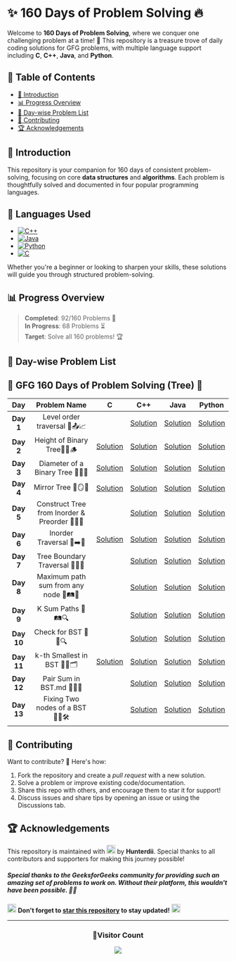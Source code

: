 


# **✨ 160 Days of Problem Solving 🔥**


Welcome to **160 Days of Problem Solving**, where we conquer one challenging problem at a time! 🌟 This repository is a treasure trove of daily coding solutions for GFG problems, with multiple language support including **C**, **C++**, **Java**, and **Python**.

## **📌 Table of Contents**
- [🚀 Introduction](#-introduction)
- [📊 Progress Overview](#-progress-overview)
- [📅 Day-wise Problem List](#-day-wise-problem-list)
- [🤝 Contributing](#-contributing)
- [🏆 Acknowledgements](#-acknowledgements)


## **🚀 Introduction**

This repository is your companion for 160 days of consistent problem-solving, focusing on core **data structures** and **algorithms**. Each problem is thoughtfully solved and documented in four popular programming languages.

## 🚀 **Languages Used**
- [![C++](https://img.shields.io/badge/c++-%2300599C.svg?style=for-the-badge&logo=c%2B%2B&logoColor=white)](https://github.com/search?q=repo%3AHunterdii%2FGeeksforGeeks-POTD++language%3Acpp+path%3ANovember+2024+GFG+SOLUTION&type=code)
- [![Java](https://img.shields.io/badge/java-%23ED8B00.svg?style=for-the-badge&logo=java&logoColor=white)](https://github.com/search?q=repo%3AHunterdii%2FGeeksforGeeks-POTD++language%3AJava+path%3ANovember+2024+GFG+SOLUTION&type=code)
- [![Python](https://img.shields.io/badge/python-3670A0?style=for-the-badge&logo=python&logoColor=ffdd54)](https://github.com/search?q=repo%3AHunterdii%2FGeeksforGeeks-POTD++language%3APython+path%3ANovember+2024+GFG+SOLUTION&type=code)
- [![C](https://img.shields.io/badge/c-%2300599C.svg?style=for-the-badge&logo=c&logoColor=white)](https://github.com/search?q=repo%3AHunterdii%2FGeeksforGeeks-POTD++language%3Ac+path%3ANovember+2024+GFG+SOLUTION&type=code)


Whether you're a beginner or looking to sharpen your skills, these solutions will guide you through structured problem-solving.


## **📊 Progress Overview**

> **Completed**: 92/160 Problems 🎉  
> **In Progress**: 68 Problems ⏳  
> **Target**: Solve all 160 problems! 🏆



## **📅 Day-wise Problem List**

## **🌴 GFG 160 Days of Problem Solving (Tree) 🌴**

| **Day**  | **Problem Name**                                | **C**                                                                                                                              | **C++**                                                                                                                            | **Java**                                                                                                                           | **Python**                                                                                                                         |
|:--------:|:-----------------------------------------------:|:----------------------------------------------------------------------------------------------------------------------------------:|:---------------------------------------------------------------------------------------------------------------------------------:|:---------------------------------------------------------------------------------------------------------------------------------:|:----------------------------------------------------------------------------------------------------------------------------------:|
| **Day 1**    | Level order traversal 🌳📤📈                        |                    | [Solution](Day%201%20-%20Level%20order%20traversal.md#code-c) | [Solution](Day%201%20-%20Level%20order%20traversal.md#code-java) | [Solution](Day%201%20-%20Level%20order%20traversal.md#code-python) |
| **Day 2**    | Height of Binary Tree🌲📏🪵                        |           [Solution](Day%202%20-%20Height%20of%20Binary%20Tree.md#code-c)         | [Solution](Day%202%20-%20Height%20of%20Binary%20Tree.md#code-c-1) | [Solution](Day%202%20-%20Height%20of%20Binary%20Tree.md#code-java) | [Solution](Day%202%20-%20Height%20of%20Binary%20Tree.md#code-python) |
| **Day 3**    | Diameter of a Binary Tree 🌳📏🔄                        |           [Solution](Day%203%20-%20Diameter%20of%20a%20Binary%20Tree.md#code-c)         | [Solution](Day%203%20-%20Diameter%20of%20a%20Binary%20Tree.md#code-c-1) | [Solution](Day%203%20-%20Diameter%20of%20a%20Binary%20Tree.md#code-java) | [Solution](Day%203%20-%20Diameter%20of%20a%20Binary%20Tree.md#code-python) |
| **Day 4**    | Mirror Tree 🌳🪞📌                        |           [Solution](Day%204%20-%20Mirror%20Tree.md#code-c)         | [Solution](Day%204%20-%20Mirror%20Tree.md#code-c-1) | [Solution](Day%204%20-%20Mirror%20Tree.md#code-java) | [Solution](Day%204%20-%20Mirror%20Tree.md#code-python) |
| **Day 5**    | Construct Tree from Inorder & Preorder 🌳🔀📜                       |                   | [Solution](Day%205%20-%20Construct%20Tree%20from%20Inorder%20%26%20Preorder.md#code-c) | [Solution](Day%205%20-%20Construct%20Tree%20from%20Inorder%20%26%20Preorder.md#code-java) | [Solution](Day%205%20-%20Construct%20Tree%20from%20Inorder%20%26%20Preorder.md#code-python) |
| **Day 6**    | Inorder Traversal 🌳➡️📄                        |           [Solution](Day%206%20-%20Inorder%20Traversal.md#code-c)         | [Solution](Day%206%20-%20Inorder%20Traversal.md#code-c-1) | [Solution](Day%206%20-%20Inorder%20Traversal.md#code-java) | [Solution](Day%206%20-%20Inorder%20Traversal.md#code-python) |
| **Day 7**    | Tree Boundary Traversal 🌳📐🌿                        |               | [Solution](Day%207%20-%20Tree%20Boundary%20Traversal.md#code-c) | [Solution](Day%207%20-%20Tree%20Boundary%20Traversal.md#code-java) | [Solution](Day%207%20-%20Tree%20Boundary%20Traversal.md#code-python) |
| **Day 8**    | Maximum path sum from any node 🌳🛤️🔼                        |               | [Solution](Day%208%20-%20Maximum%20path%20sum%20from%20any%20node.md#code-c) | [Solution](Day%208%20-%20Maximum%20path%20sum%20from%20any%20node.md#code-java) | [Solution](Day%208%20-%20Maximum%20path%20sum%20from%20any%20node.md#code-python) |
| **Day 9**    | K Sum Paths 🌳🛤️🔍                       |               | [Solution](Day%209%20-%20K%20Sum%20Paths.md#code-c) | [Solution](Day%209%20-%20K%20Sum%20Paths.md#code-java) | [Solution](Day%209%20-%20K%20Sum%20Paths.md#code-python) |
| **Day 10**    | Check for BST 🌳✅🔍                       |               | [Solution](Day%2010%20-%20Check%20for%20BST.md#code-c) | [Solution](Day%2010%20-%20Check%20for%20BST.md#code-java) | [Solution](Day%2010%20-%20Check%20for%20BST.md#code-python) |
| **Day 11**    | k-th Smallest in BST 🌳🔢🗂️                       |        [Solution](Day%2011%20-%20k-th%20Smallest%20in%20BST.md#code-c)       | [Solution](Day%2011%20-%20k-th%20Smallest%20in%20BST.md#code-c-1) | [Solution](Day%2011%20-%20k-th%20Smallest%20in%20BST.md#code-java) | [Solution](Day%2011%20-%20k-th%20Smallest%20in%20BST.md#code-python) |
| **Day 12**    | Pair Sum in BST.md 🌳➕🔢                       |               | [Solution](Day%2012%20-%20Pair%20Sum%20in%20BST.md#code-c) | [Solution](Day%2012%20-%20Pair%20Sum%20in%20BST.md#code-java) | [Solution](Day%2012%20-%20Pair%20Sum%20in%20BST.md#code-python) |
| **Day 13**    | Fixing Two nodes of a BST 🌳🔄🛠️                      |               | [Solution](Day%2013%20-%20Fixing%20Two%20nodes%20of%20a%20BST.md#code-c) | [Solution](Day%2013%20-%20Fixing%20Two%20nodes%20of%20a%20BST.md#code-java) | [Solution](Day%2013%20-%20Fixing%20Two%20nodes%20of%20a%20BST.md#code-python) |


## **🤝 Contributing**
Want to contribute? 🌟 Here's how:
1. Fork the repository and create a _pull request_ with a new solution.
2. Solve a problem or improve existing code/documentation.
3. Share this repo with others, and encourage them to star it for support!
4. Discuss issues and share tips by opening an issue or using the Discussions tab.


## **🏆 Acknowledgements**
This repository is maintained with <img src="https://github.com/user-attachments/assets/00314b63-96bb-4e9a-92f6-4ead67e0fb7d" width="20" height="20"> by **Hunterdii**. Special thanks to all contributors and supporters for making this journey possible!

##### Special thanks to the _GeeksforGeeks_ community for providing such an amazing set of problems to work on. Without their platform, this wouldn't have been possible. 🧑‍💻


<img src="https://github.com/user-attachments/assets/35f6838c-52f5-4e48-8a98-c5203f8c57e3" style="width:20px; color: #FFD700" alt="Star GIF"></h1> **Don't forget to [star this repository](https://github.com/Hunterdii/GeeksforGeeks-POTD) to stay updated!** <img src="https://github.com/user-attachments/assets/35f6838c-52f5-4e48-8a98-c5203f8c57e3" style="width:20px; color: #FFD700" alt="Star GIF"></h1>

---

<div align="center">
  <h3><b>📍Visitor Count</b></h3>
</div>

<p align="center">
  <img src="https://profile-counter.glitch.me/Hunterdii/count.svg" />
</p>
